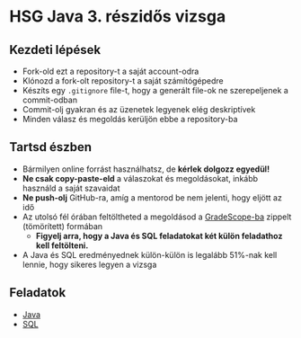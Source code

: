 # HSG Java 3. részidős vizsga 

## Kezdeti lépések

- Fork-old ezt a repository-t a saját account-odra
- Klónozd a fork-olt repository-t a saját számítógépedre
- Készíts egy `.gitignore` file-t, hogy a generált file-ok ne szerepeljenek
  a commit-odban
- Commit-olj gyakran és az üzenetek legyenek elég deskriptívek
- Minden válasz és megoldás kerüljön ebbe a repository-ba

## Tartsd észben

- Bármilyen online forrást használhatsz, de **kérlek dolgozz egyedül!**
- **Ne csak copy-paste-eld** a válaszokat és megoldásokat,
  inkább használd a saját szavaidat
- **Ne push-olj** GitHub-ra, amíg a mentorod be nem jelenti, hogy eljött az idő
- Az utolsó fél órában feltöltheted a megoldásod a
  [GradeScope-ba](https://www.gradescope.com/courses/199686/assignments) zippelt (tömörített) formában
  - **Figyelj arra, hogy a Java és SQL feladatokat két külön feladathoz kell feltölteni.**
- A Java és SQL eredményednek külön-külön is legalább 51%-nak kell lennie, hogy sikeres legyen a vizsga

## Feladatok

- [Java](./java.md)
- [SQL](./sql.md)
